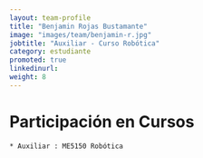 ```yaml
---
layout: team-profile
title: "Benjamin Rojas Bustamante"
image: "images/team/benjamin-r.jpg"
jobtitle: "Auxiliar - Curso Robótica"
category: estudiante
promoted: true
linkedinurl: 
weight: 8
---
```

<!--more-->

# Participación en Cursos

    * Auxiliar : ME5150 Robótica